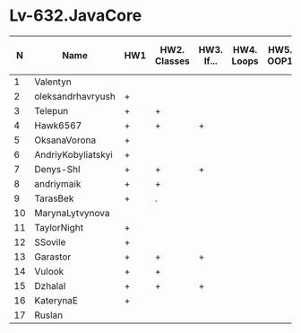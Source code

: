 # Lv-632.JavaCore


N|Name| HW1 | HW2. Classes|HW3. If...|HW4. Loops|HW5. OOP1 |HW6. OOP2 |HW7. Inner classes| HW8. Collection | HW9. String|HW10. Exception|HW11. Thread. IO|HW12. Java8
--|--|--|--|--|--|--|--|--|--|--|--|--|--
1|Valentyn|||||||||||||
2|oleksandrhavryush|+||||||||||||
3|Telepun|+|+|||||||||||
4|Hawk6567|+|+|+||||||||||
5|OksanaVorona|+||||||||||||
6|AndriyKobyliatskyi|+||||||||||||
7|Denys-Shl|+|+|+||||||||||
8|andriymaik|+|+|||||||||||
9|TarasBek|+|.|||||||||||
10|MarynaLytvynova|||||||||||||
11|TaylorNight|+||||||||||||
12|SSovile|+||||||||||||
13|Garastor|+|+|+||||||||||
14|Vulook|+|+|||||||||||
15|Dzhalal|+|+|+||||||||||
16|KaterynaE|+||||||||||||
17|Ruslan|||||||||||||
